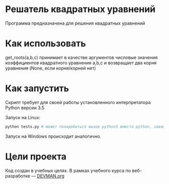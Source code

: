 # Решатель квадратных уравнений

Программа предназначена для решения квадратных уравнений

# Как использовать

get_roots(a,b,c) принимает в качестве аргументов числовые значения коэффициентов квадратного уравнения a,b,c и возвращает два корня уравнения (None, если корня/корней нет)

# Как запустить

Скрипт требует для своей работы установленного интерпретатора Python версии 3.5

Запуск на Linux:

```bash
python tests.py # может понадобиться вызов python3 вместо python, зависит от настроек операционной системы
```

Запуск на Windows происходит аналогично.

# Цели проекта

Код создан в учебных целях. В рамках учебного курса по веб-разработке ― [DEVMAN.org](https://devman.org)
